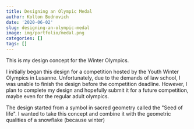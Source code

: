 ```yaml
---
title: Designing an Olympic Medal
author: Kolton Bodnovich
date: '2020-06-02'
slug: designing-an-olympic-medal
image: img/portfolio/medal.png
categories: []
tags: []
---
```


This is my design concept for the Winter Olympics. 

<!--more-->

I initially began this design for a competition hosted by the Youth Winter Olympics in Lusanne. Unfortunately, due to the demands of law school, I was unable to finish the design before the competition deadline. However, I plan to complete my design and hopefully submit it for a future competition, maybe even for the regular adult olympics. 

The design started from a symbol in sacred geometry called the "Seed of life". I wanted to take this concept and combine it with the geometric qualities of a snowflake (because winter)